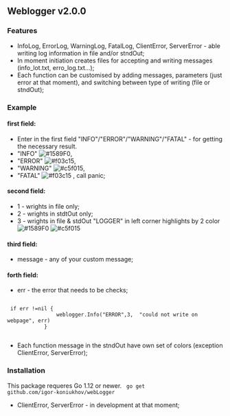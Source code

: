 ## Weblogger v2.0.0
### Features
- InfoLog, ErrorLog, WarningLog, FatalLog, ClientError, ServerError - able writing log information in file and/or stndOut;
- In moment initiation creates files for accepting and writing messages (info_lot.txt, erro_log.txt...);
- Each function can be customised by adding messages, parameters (just error at that moment), and switching between 
type of writing (file or stndOut);
### Example 

#### first field:
- Enter in the first field "INFO"/"ERROR"/"WARNING"/"FATAL" - for getting the necessary result.
- "INFO" ![#1589F0](https://via.placeholder.com/15/1589F0/000000?text=+),
- "ERROR" ![#f03c15](https://via.placeholder.com/15/f03c15/000000?text=+), 
- "WARNING" ![#c5f015](https://via.placeholder.com/15/c5f015/000000?text=+),
- "FATAL" ![#f03c15](https://via.placeholder.com/15/f03c15/000000?text=+) , call panic;

#### second field:  
- 1 - wrights in file only;
- 2 - wrights in stdtOut only;
- 3 - wrights in file & stdOut "LOGGER" in left corner highlights by 2 color ![#1589F0](https://via.placeholder.com/15/1589F0/000000?text=+LOG) ![#c5f015](https://via.placeholder.com/15/c5f015/000000?text=+GER) 

#### third field:
- message - any of your custom message;

#### forth field:
- err - the error that needs to be checks;

 <code> 
 if err !=nil {
        		weblogger.Info("ERROR",3,  "could not write on webpage", err)
        	}     	
 </code>
 
 
 - Each function message in the stndOut have own set of colors (exception ClientError, ServerError);
 ### Installation
 
 This package requeres Go 1.12 or newer.
<code>
go get github.com/igor-koniukhov/webLogger
</code>

- ClientError, ServerError - in development at that moment;